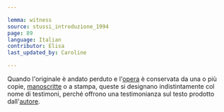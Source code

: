 ```yaml
---

lemma: witness
source: stussi_introduzione_1994
page: 89
language: Italian
contributor: Elisa
last_updated_by: Caroline

---
```


Quando l'originale è andato perduto e l'[opera](work.html) è conservata da una o più copie, [manoscritte](manuscript.html) o a stampa, queste si designano indistintamente col nome di testimoni, perché offrono una testimonianza sul testo prodotto dall'[autore](author.html).
